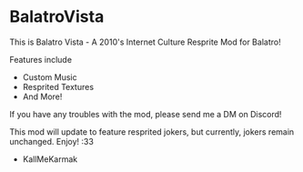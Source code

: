 # BalatroVista
This is Balatro Vista - A 2010's Internet Culture Resprite Mod for Balatro!

Features include
- Custom Music
- Resprited Textures
- And More!

If you have any troubles with the mod, please send me a DM on Discord! 

This mod will update to feature resprited jokers, but currently, jokers remain unchanged.
Enjoy! :33
- KallMeKarmak
